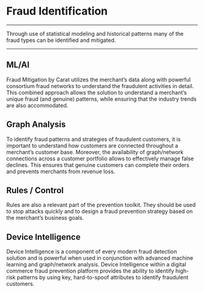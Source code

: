 # Fraud Identification

---

Through use of statistical modeling and historical patterns many of the fraud types can be identified and mitigated.

---

## ML/AI

Fraud Mitigation by Carat utilizes the merchant’s data along with powerful consortium fraud networks to understand the
fraudulent activities in detail. This combined approach allows the solution to understand a merchant’s unique fraud (and genuine) patterns, while ensuring that the industry trends are also accommodated.

## Graph Analysis

To identify fraud patterns and strategies of fraudulent customers, it is important to understand how customers are connected throughout a merchant’s customer base. Moreover, the availability of graph/network connections across a customer portfolio allows to effectively manage false declines. This ensures that genuine customers can complete their orders and prevents merchants from revenue loss.

## Rules / Control

Rules are also a relevant part of the prevention toolkit. They should be used to stop attacks quickly and to design a fraud prevention strategy based on the merchant’s business goals.

## Device Intelligence

Device Intelligence is a component of every modern fraud detection solution and is powerful when used in conjunction with advanced machine learning and graph/network analysis. Device Intelligence within a digital commerce fraud prevention platform provides the ability to identify high-risk patterns by using key, hard-to-spoof attributes to identify fraudulent customers.


